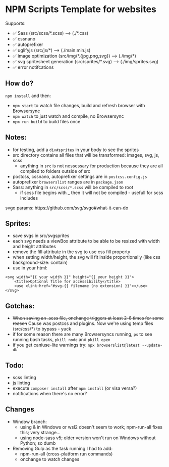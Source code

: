 # NPM Scripts Template for websites

Supports:

- ✅ Sass (src/scss/\*.scss) --> (./*.css)
- ✅ cssnano
- ✅ autoprefixer
- ✅ uglifyjs (src/js/*) --> (./main.min.js)
- ✅ image optimization (src/img/\*.{jpg,png,svg}) --> (./img/*)
- ✅ svg spritesheet generation (src/sprites/*.svg) --> (./img/sprites.svg)
- ✅ error notifcations

## How do?

`npm install` and then:

- `npm start` to watch file changes, build and refresh browser with Browsersync
- `npm watch` to just watch and compile, no Browsersync
- `npm run build` to build files once

## Notes:

- for testing, add a `div#sprites` in your body to see the sprites
- src directory contains all files that will be transformed: images, svg, js, scss
  - anything in `src` is not nessessary for production because they are all compiled to folders outside of src
- postcss, cssnano, autoprefixer settings are in `postcss.config.js`
- autoprefixer `browserslist` ranges are in `package.json`
- Sass: anything in `src/scss/*.scss` will be compiled to root
	- if scss file begins with _ then it will not be compiled - usefull for scss includes

svgo params: https://github.com/svg/svgo#what-it-can-do

## Sprites:

- save svgs in src/svgsprites
- each svg needs a viewBox attribute to be able to be resized with width and height attributes
- remove the fill attribute in the svg to use css fill property
- when setting width/height, the svg will fit inside proportionally (like css background-size: contain)
- use in your html:

```
<svg width="{{ your width }}" height="{{ your height }}">
	<title>Optional Title for accessibility</title>
	<use xlink:href="#svg-{{ filename (no extension) }}"></use>
</svg>
```


## Gotchas:

- ~~When saving an .scss file, onchange triggers at least 2-6 times for some reason~~ Cause was postcss and plugins. Now we're using temp files (src/css/*) to bypass - yuck
- if for some reason there are many Browsersyncs running, `ps` to see running bash tasks, `pkill node` and `pkill open`
- if you get caniuse-lite warnings try: `npx browserslist@latest --update-db`


## Todo:

- scss linting
- js linting
- execute `composer install` after `npm install` (or visa versa?)
- notifications when there's no error?


## Changes

- Window branch:
	- using & in Windows or wsl2 doesn't seem to work; npm-run-all fixes this; very strange...
	- using node-sass v5; older version won't run on Windows without Python; so dumb
- Removing Gulp as the task running I had to add:
	- npm-run-all (cross-platform run commands)
	- onchange to watch changes
